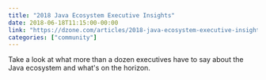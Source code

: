 ```yaml
---
title: "2018 Java Ecosystem Executive Insights"
date: 2018-06-18T11:15:00-00:00
link: "https://dzone.com/articles/2018-java-ecosystem-executive-insights"
categories: ["community"]
---
```


Take a look at what more than a dozen executives have to say about the Java ecosystem and what's on the horizon.